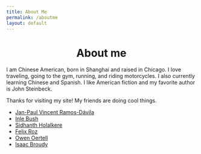 ```yaml
---
title: About Me
permalink: /aboutme
layout: default
---
```


<div style="text-align: center;">
  <h1>About me</h1>
</div>


I am Chinese American, born in Shanghai and raised in Chicago. I love traveling, going to the gym, running, and riding motorcycles. I also currently learning Chinese and Spanish. I like American fiction and my favorite author is John Steinbeck. 

<p>Thanks for visiting my site! My friends are doing cool things.</p>
<ul>
    <li><a href="https://janpaul.pl/" target="_blank">Jan-Paul Vincent Ramos-Dávila</a></li>
    <li><a href="https://imbush.github.io/" target="_blank">Inle Bush</a></li>
    <li><a href="https://sholalkere.github.io/" target="_blank">Sidhanth Holalkere</a></li>
    <li><a href="https://ferojz.com/" target="_blank">Felix Roz</a></li>
    <li><a href="https://owenoertell.com/" target="_blank">Owen Oertell</a></li>
    <li><a href="https://sites.google.com/view/isaacbroudy" target = "_blank">Isaac Broudy</a></li>
</ul>





